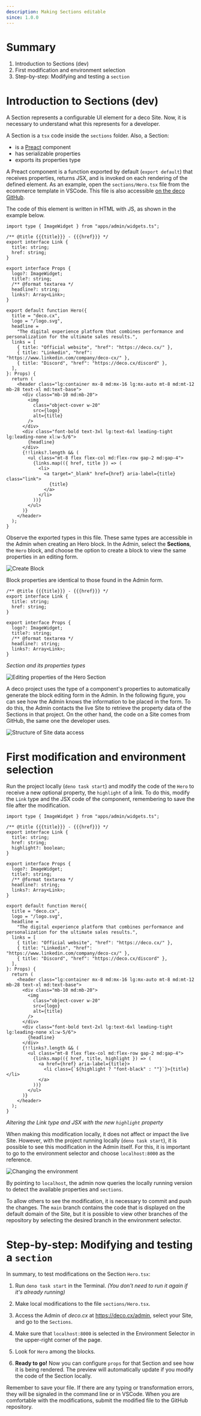 ```yaml
---
description: Making Sections editable
since: 1.0.0
---
```


# Summary

1. Introduction to Sections (dev)
2. First modification and environment selection
3. Step-by-step: Modifying and testing a `section`

# Introduction to Sections (dev)

A Section represents a configurable UI element for a deco Site. Now, it is
necessary to understand what this represents for a developer.

A Section is a `tsx` code inside the `sections` folder. Also, a Section:

- is a [Preact](https://preactjs.com/) component
- has serializable properties
- exports its properties type

A Preact component is a function exported by default (`export default`) that
receives properties, returns JSX, and is invoked on each rendering of the
defined element. As an example, open the `sections/Hero.tsx` file from the
ecommerce template in VSCode. This file is also accessible
[on the deco GitHub](https://github.com/deco-sites/storefront/blob/main/sections/Content/Hero.tsx).

The code of this element is written in HTML with JS, as shown in the example
below.

```tsx
import type { ImageWidget } from "apps/admin/widgets.ts";

/** @title {{{title}}} - {{{href}}} */
export interface Link {
  title: string;
  href: string;
}

export interface Props {
  logo?: ImageWidget;
  title?: string;
  /** @format textarea */
  headline?: string;
  links?: Array<Link>;
}

export default function Hero({
  title = "deco.cx",
  logo = "/logo.svg",
  headline =
    "The digital experience platform that combines performance and personalization for the ultimate sales results.",
  links = [
    { title: "Official website", "href": "https://deco.cx/" },
    { title: "Linkedin", "href": "https://www.linkedin.com/company/deco-cx/" },
    { title: "Discord", "href": "https://deco.cx/discord" },
  ],
}: Props) {
  return (
    <header class="lg:container mx-8 md:mx-16 lg:mx-auto mt-8 md:mt-12 mb-28 text-xl md:text-base">
      <div class="mb-10 md:mb-20">
        <img
          class="object-cover w-20"
          src={logo}
          alt={title}
        />
      </div>
      <div class="font-bold text-3xl lg:text-6xl leading-tight lg:leading-none xl:w-5/6">
        {headline}
      </div>
      {!!links?.length && (
        <ul class="mt-8 flex flex-col md:flex-row gap-2 md:gap-4">
          {links.map(({ href, title }) => (
            <li>
              <a target="_blank" href={href} aria-label={title} class="link">
                {title}
              </a>
            </li>
          ))}
        </ul>
      )}
    </header>
  );
}
```

Observe the exported types in this file. These same types are accessible in the
Admin when creating an Hero block. In the Admin, select the **Sections**, the
`Hero` block, and choose the option to create a block to view the same
properties in an editing form.

![Create Block](https://github.com/deco-cx/apps/assets/882438/c7eee318-c6df-4ade-abd8-66390758aca7)

Block properties are identical to those found in the Admin form.

```tsx
/** @title {{{title}}} - {{{href}}} */
export interface Link {
  title: string;
  href: string;
}

export interface Props {
  logo?: ImageWidget;
  title?: string;
  /** @format textarea */
  headline?: string;
  links?: Array<Link>;
}
```

_Section and its properties types_

![Editing properties of the Hero Section](https://github.com/deco-cx/apps/assets/882438/b57f6fae-da58-4cc4-a5cc-aa99985cd442)

A deco project uses the type of a component's properties to automatically
generate the block editing form in the Admin. In the following figure, you can
see how the Admin knows the information to be placed in the form. To do this,
the Admin contacts the live Site to retrieve the property data of the Sections
in that project. On the other hand, the code on a Site comes from GitHub, the
same one the developer uses.

![Structure of Site data access](https://github.com/site/assets/882438/dcc4d63a-bbb2-4f81-909a-054eef048a53)

# First modification and environment selection

Run the project locally (`deno task start`) and modify the code of the `Hero` to
receive a new optional property, the `highlight` of a link. To do this, modify
the `Link` type and the JSX code of the component, remembering to save the file
after the modification.

```tsx
import type { ImageWidget } from "apps/admin/widgets.ts";

/** @title {{{title}}} - {{{href}}} */
export interface Link {
  title: string;
  href: string;
  highlight?: boolean;
}

export interface Props {
  logo?: ImageWidget;
  title?: string;
  /** @format textarea */
  headline?: string;
  links?: Array<Link>;
}

export default function Hero({
  title = "deco.cx",
  logo = "/logo.svg",
  headline =
    "The digital experience platform that combines performance and personalization for the ultimate sales results.",
  links = [
    { title: "Official website", "href": "https://deco.cx/" },
    { title: "Linkedin", "href": "https://www.linkedin.com/company/deco-cx/" },
    { title: "Discord", "href": "https://deco.cx/discord" },
  ],
}: Props) {
  return (
    <header class="lg:container mx-8 md:mx-16 lg:mx-auto mt-8 md:mt-12 mb-28 text-xl md:text-base">
      <div class="mb-10 md:mb-20">
        <img
          class="object-cover w-20"
          src={logo}
          alt={title}
        />
      </div>
      <div class="font-bold text-2xl lg:text-6xl leading-tight lg:leading-none xl:w-5/6">
        {headline}
      </div>
      {!!links?.length && (
        <ul class="mt-8 flex flex-col md:flex-row gap-2 md:gap-4">
          {links.map(({ href, title, highlight }) => (
            <a href={href} aria-label={title}>
              <li class={`${highlight ? "font-black" : ""}`}>{title}</li>
            </a>
          ))}
        </ul>
      )}
    </header>
  );
}
```

_Altering the Link type and JSX with the new `highlight` property_

When making this modification locally, it does not affect or impact the live
Site. However, with the project running locally (`deno task start`), it is
possible to see this modification in the Admin itself. For this, it is important
to go to the environment selector and choose `localhost:8000` as the reference.

![Changing the environment](https://github.com/deco-cx/apps/assets/882438/62efa5c1-f960-4d21-8ec8-2c8f729c1093)

By pointing to `localhost`, the admin now queries the locally running version to
detect the available properties and `sections`.

To allow others to see the modification, it is necessary to commit and push the
changes. The `main` branch contains the code that is displayed on the default
domain of the Site, but it is possible to view other branches of the repository
by selecting the desired branch in the environment selector.

# Step-by-step: Modifying and testing a `section`

In summary, to test modifications on the Section `Hero.tsx`:

1. Run `deno task start` in the Terminal. _(You don't need to run it again if
   it's already running)_

2. Make local modifications to the file `sections/Hero.tsx`.

3. Access the Admin of _deco.cx_ at https://deco.cx/admin, select your Site, and
   go to the `Sections`.

4. Make sure that `localhost:8000` is selected in the Environment Selector in
   the upper-right corner of the page.

5. Look for `Hero` among the blocks.

6. **Ready to go!** Now you can configure `props` for that Section and see how
   it is being rendered. The preview will automatically update if you modify the
   code of the Section locally.

Remember to save your file. If there are any typing or transformation errors,
they will be signaled in the command line or in VSCode. When you are comfortable
with the modifications, submit the modified file to the GitHub repository.
